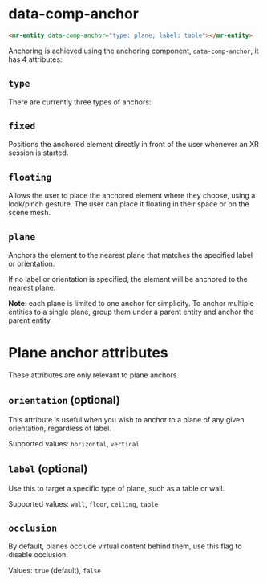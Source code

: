 # data-comp-anchor

```html
<mr-entity data-comp-anchor="type: plane; label: table"></mr-entity>
```

Anchoring is achieved using the anchoring component, `data-comp-anchor`, it has 4 attributes:

## `type` 

There are currently three types of anchors:

## `fixed`

Positions the anchored element directly in front of the user whenever an XR session is started.

## `floating`

Allows the user to place the anchored element where they choose, using a look/pinch gesture. The user can place it floating in their space or on the scene mesh.

## `plane`

Anchors the element to the nearest plane that matches the specified label or orientation.

If no label or orientation is specified, the element will be anchored to the nearest plane.

**Note**: each plane is limited to one anchor for simplicity. To anchor multiple entities to a single plane, group them under a parent entity and anchor the parent entity.

# Plane anchor attributes

These attributes are only relevant to plane anchors.

## `orientation` (optional)

This attribute is useful when you wish to anchor to a plane of any given orientation, regardless of label.

Supported values: `horizontal`, `vertical`

## `label` (optional)

Use this to target a specific type of plane, such as a table or wall.

Supported values: `wall`, `floor`, `ceiling`, `table`

## `occlusion`

By default, planes occlude virtual content behind them, use this flag to disable occlusion.

Values: `true` (default), `false`
